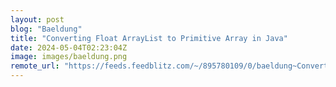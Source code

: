 ```yaml
---
layout: post
blog: "Baeldung"
title: "Converting Float ArrayList to Primitive Array in Java"
date: 2024-05-04T02:23:04Z
image: images/baeldung.png
remote_url: "https://feeds.feedblitz.com/~/895780109/0/baeldung~Converting-Float-ArrayList-to-Primitive-Array-in-Java"
---
```

